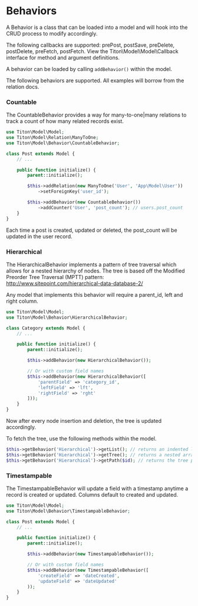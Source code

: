 # Behaviors #

A Behavior is a class that can be loaded into a model and will hook into the CRUD process to modify accordingly.

The following callbacks are supported: prePost, postSave, preDelete, postDelete, preFetch, postFetch. View the Titon\Model\Model\Callback interface for method and argument definitions.

A behavior can be loaded by calling `addBehavior()` within the model.

The following behaviors are supported. All examples will borrow from the relation docs.

### Countable ###

The CountableBehavior provides a way for many-to-one|many relations to track a count of how many related records exist.

```php
use Titon\Model\Model;
use Titon\Model\Relation\ManyToOne;
use Titon\Model\Behavior\CountableBehavior;

class Post extends Model {
	// ...

	public function initialize() {
		parent::initialize();

		$this->addRelation(new ManyToOne('User', 'App\Model\User'))
			->setForeignKey('user_id');

		$this->addBehavior(new CountableBehavior())
			->addCounter('User', 'post_count'); // users.post_count
	}
}
```

Each time a post is created, updated or deleted, the post_count will be updated in the user record.

### Hierarchical ###

The HierarchicalBehavior implements a pattern of tree traversal which allows for a nested hierarchy of nodes. The tree is based off the Modified Preorder Tree Traversal (MPTT) pattern: http://www.sitepoint.com/hierarchical-data-database-2/

Any model that implements this behavior will require a parent_id, left and right column.

```php
use Titon\Model\Model;
use Titon\Model\Behavior\HierarchicalBehavior;

class Category extends Model {
	// ...

	public function initialize() {
		parent::initialize();

		$this->addBehavior(new HierarchicalBehavior());

		// Or with custom field names
		$this->addBehavior(new HierarchicalBehavior([
			'parentField' => 'category_id',
			'leftField' => 'lft',
			'rightField' => 'rght'
		]));
	}
}
```

Now after every node insertion and deletion, the tree is updated accordingly.

To fetch the tree, use the following methods within the model.

```php
$this->getBehavior('Hierarchical')->getList(); // returns an indented list
$this->getBehavior('Hierarchical')->getTree(); // returns a nested array tree
$this->getBehavior('Hierarchical')->getPath($id); // returns the tree path to the node
```

### Timestampable ###

The TimestampableBehavior will update a field with a timestamp anytime a record is created or updated. Columns default to created and updated.

```php
use Titon\Model\Model;
use Titon\Model\Behavior\TimestampableBehavior;

class Post extends Model {
	// ...

	public function initialize() {
		parent::initialize();

		$this->addBehavior(new TimestampableBehavior());

		// Or with custom field names
		$this->addBehavior(new TimestampableBehavior([
			'createField' => 'dateCreated',
			'updateField' => 'dateUpdated'
		));
	}
}
```